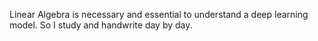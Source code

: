 Linear Algebra is necessary and essential to understand a deep learning model.
So I study and handwrite day by day.